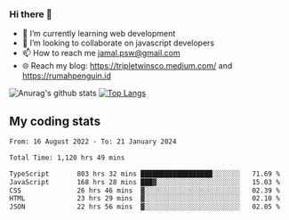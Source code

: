 ### Hi there 👋

<!--
**padepokanpenguin/padepokanpenguin** is a ✨ _special_ ✨ repository because its `README.md` (this file) appears on your GitHub profile.
-->

- 🌱 I’m currently learning  web development
- 👯 I’m looking to collaborate on javascript developers
- 📫 How to reach me jamal.psw@gmail.com
- 🌐 Reach my blog:
   https://tripletwinsco.medium.com/ and
   https://rumahpenguin.id

![Anurag's github stats](https://github-readme-stats.vercel.app/api?username=padepokanpenguin&count_private=true&disable_animations=false&show_icons=true&theme=default)
[![Top Langs](https://github-readme-stats.vercel.app/api/top-langs/?username=padepokanpenguin&theme=default&layout=compact)](https://github.com/padepokanpenguin)

## My coding stats

<!--START_SECTION:waka-->

```txt
From: 16 August 2022 - To: 21 January 2024

Total Time: 1,120 hrs 49 mins

TypeScript       803 hrs 32 mins ██████████████████░░░░░░░   71.69 %
JavaScript       168 hrs 28 mins ███▓░░░░░░░░░░░░░░░░░░░░░   15.03 %
CSS              26 hrs 46 mins  ▓░░░░░░░░░░░░░░░░░░░░░░░░   02.39 %
HTML             23 hrs 29 mins  ▓░░░░░░░░░░░░░░░░░░░░░░░░   02.10 %
JSON             22 hrs 56 mins  ▓░░░░░░░░░░░░░░░░░░░░░░░░   02.05 %
```

<!--END_SECTION:waka-->


